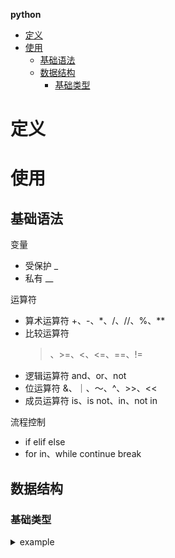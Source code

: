 **python**
- [定义](#定义)
- [使用](#使用)
  - [基础语法](#基础语法)
  - [数据结构](#数据结构)
    - [基础类型](#基础类型)

# 定义 #

# 使用 #
## 基础语法 ##
变量
- 受保护  _
- 私有  __

运算符
- 算术运算符
  +、-、*、/、//、%、**
- 比较运算符
  >、>=、<、<=、==、!=
- 逻辑运算符
  and、or、not
- 位运算符
  &、｜、～、^、>>、<<
- 成员运算符
  is、is not、in、not in

流程控制
- if elif else
- for in、while continue break


## 数据结构 ##
### 基础类型 ###
<details>
<summary>example</summary>

```
print(0b100)            # 二进制整数
print(0o100)            # 八进制整数
print(100)              # 十进制整数
print(0x100)            # 十六进制整数
print(123.456)          # 数学写法
print(1.23456e2)        # 科学计数法
print('hello world')    # 字符串
print(True)             # bool
print(False)            # bool
```
</details>
